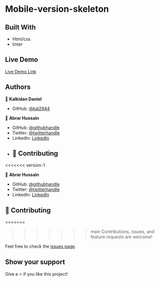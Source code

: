 # Mobile-version-skeleton



## Built With

- Html/css
- linter

## Live Demo

[Live Demo Link](https://kal2944.github.io/mobile-version-skeleton/)



## Authors

👤 **Kalkidan Daniel**

- GitHub: [@kal2944](https://github.com/kal2944)

👤 **Abrar Hussain**

- GitHub: [@githubhandle](https://github.com/Abrar052)
- Twitter: [@twitterhandle](https://twitter.com/bc160400820)
- LinkedIn: [LinkedIn](https://www.linkedin.com/in/abrar-hussain-225589238/)
- ## 🤝 Contributing

<<<<<<< version-1

👤 **Abrar Hussain**

- GitHub: [@githubhandle](https://github.com/Abrar052)
- Twitter: [@twitterhandle](https://twitter.com/bc160400820)
- LinkedIn: [LinkedIn](https://www.linkedin.com/in/abrar-hussain-225589238/)


## 🤝 Contributing
=======
>>>>>>> main
Contributions, issues, and feature requests are welcome!

Feel free to check the [issues page](../../issues/).

## Show your support

Give a ⭐️ if you like this project!




